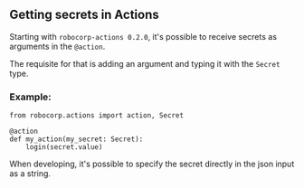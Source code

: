 ## Getting secrets in Actions

Starting with `robocorp-actions 0.2.0`, it's possible to receive
secrets as arguments in the `@action`.

The requisite for that is adding an argument and typing it with the `Secret` type.

### Example:

```
from robocorp.actions import action, Secret

@action
def my_action(my_secret: Secret):
    login(secret.value)

```

When developing, it's possible to specify the secret directly in the json input as a string.
